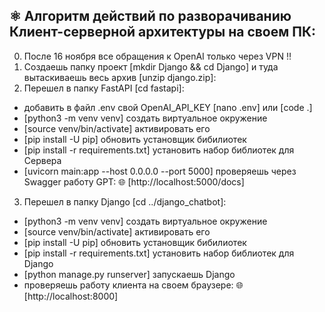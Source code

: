##

## ⚛️ Алгоритм действий по разворачиванию Клиент-серверной архитектуры на своем ПК:
0. После 16 ноября все обращения к OpenAI только через VPN ‼️
1. Создаешь папку проект [mkdir Django && cd Django] и туда вытаскиваешь весь архив [unzip django.zip]:
2. Перешел в папку FastAPI [cd fastapi]:
- добавить в файл .env свой OpenAI_API_KEY [nano .env] или [code .]
- [python3 -m venv venv] создать виртуальное окружение
- [source venv/bin/activate] активировать его
- [pip install -U pip] обновить установщик бибилиотек
- [pip install -r requirements.txt] установить набор библиотек для Сервера
- [uvicorn main:app --host 0.0.0.0 --port 5000] проверяешь через Swagger работу GPT:
🌐 [http://localhost:5000/docs]
3. Перешел в папку Django [cd ../django_chatbot]:
- [python3 -m venv venv] создать виртуальное окружение
- [source venv/bin/activate] активировать его
- [pip install -U pip] обновить установщик бибилиотек
- [pip install -r requirements.txt] установить набор библиотек для Django
- [python manage.py runserver] запускаешь Django
- проверяешь работу клиента на своем браузере:
🌐 [http://localhost:8000]
